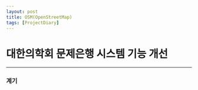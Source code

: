 ```yaml
---
layout: post
title: OSM(OpenStreetMap)
tags: [ProjectDiary]
---
```


# 대한의학회 문제은행 시스템 기능 개선

***

### 계기



